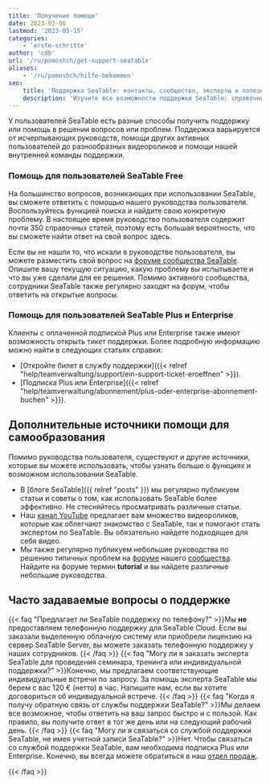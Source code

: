 ```yaml
---
title: 'Получение помощи'
date: 2023-03-06
lastmod: '2023-05-15'
categories:
    - 'erste-schritte'
author: 'cdb'
url: '/ru/pomoshch/get-support-seatable'
aliases:
    - '/ru/pomoshch/hilfe-bekommen'
seo:
    title: 'Поддержка SeaTable: контакты, сообщество, эксперты и полезные ресурсы'
    description: 'Изучите все возможности поддержки SeaTable: справочник, форум, тикеты, видеоуроки и индивидуальная помощь от экспертов для разных запросов.'
---
```


У пользователей SeaTable есть разные способы получить поддержку или помощь в решении вопросов или проблем. Поддержка варьируется от исчерпывающих руководств, помощи других активных пользователей до разнообразных видеороликов и помощи нашей внутренней команды поддержки.

### Помощь для пользователей SeaTable Free

На большинство вопросов, возникающих при использовании SeaTable, вы сможете ответить с помощью нашего руководства пользователя. Воспользуйтесь функцией поиска и найдите свою конкретную проблему. В настоящее время руководство пользователя содержит почти 350 справочных статей, поэтому есть большая вероятность, что вы сможете найти ответ на свой вопрос здесь.

Если вы не нашли то, что искали в руководстве пользователя, вы можете разместить свой вопрос на [форуме сообщества SeaTable](https://forum.seatable.com). Опишите вашу текущую ситуацию, какую проблему вы испытываете и что вы уже сделали для ее решения. Помимо активного сообщества, сотрудники SeaTable также регулярно заходят на форум, чтобы ответить на открытые вопросы.

### Помощь для пользователей SeaTable Plus и Enterprise

Клиенты с оплаченной подпиской Plus или Enterprise также имеют возможность открыть тикет поддержки. Более подробную информацию можно найти в следующих статьях справки:

- [Откройте билет в службу поддержки]({{< relref "help/teamverwaltung/support/ein-support-ticket-eroeffnen" >}}).
- [Подписка Plus или Enterprise]({{< relref "help/teamverwaltung/abonnement/plus-oder-enterprise-abonnement-buchen" >}}).

## Дополнительные источники помощи для самообразования

Помимо руководства пользователя, существуют и другие источники, которые вы можете использовать, чтобы узнать больше о функциях и возможном использовании SeaTable.

- В [блоге SeaTable]({{ relref "posts" }}) мы регулярно публикуем статьи и советы о том, как использовать SeaTable более эффективно. Не стесняйтесь просматривать различные статьи.
- Наш [канал YouTube](https://youtube.com/seatable) предлагает вам множество видеороликов, которые как облегчают знакомство с SeaTable, так и помогают стать экспертом по SeaTable. Вы обязательно найдете подходящее для себя видео.
- Мы также регулярно публикуем небольшие руководства по решению типичных проблем на [форуме](https://forum.seatable.com) нашего [сообщества](https://forum.seatable.com). Найдите на форуме термин **tutorial** и вы найдете различные небольшие руководства.

## Часто задаваемые вопросы о поддержке

{{< faq "Предлагает ли SeaTable поддержку по телефону?" >}}Мы **не** предоставляем телефонную поддержку для SeaTable Cloud. Если вы заказали выделенную облачную систему или приобрели лицензию на сервер SeaTable Server, вы можете заказать телефонную поддержку у наших сотрудников.
{{< /faq >}}
{{< faq "Могу ли я заказать эксперта SeaTable для проведения семинара, тренинга или индивидуальной поддержки?" >}}Конечно, мы предлагаем соответствующие индивидуальные встречи по запросу. За помощь эксперта SeaTable мы берем с вас 120 € (нетто) в час. Напишите нам, если вы хотите договориться об индивидуальной встрече.
{{< /faq >}}
{{< faq "Когда я получу обратную связь от службы поддержки SeaTable?" >}}Мы делаем все возможное, чтобы ответить на ваш запрос быстро и с пользой. Как правило, вы получите ответ в тот же день или на следующий рабочий день.
{{< /faq >}}
{{< faq "Могу ли я связаться со службой поддержки SeaTable, не имея учетной записи SeaTable?" >}}Нет. Чтобы связаться со службой поддержки SeaTable, вам необходима подписка Plus или Enterprise. Конечно, вы всегда можете обратиться в наш [отдел продаж](mailto:sales@seatable.io).

{{< /faq >}}
